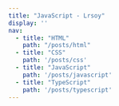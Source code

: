 ```yaml
---
title: "JavaScript - Lrsoy"
display: ''
nav:
  - title: "HTML"
    path: "/posts/html"
  - title: "CSS"
    path: '/posts/css'
  - title: "JavaScript"
    path: '/posts/javascript'
  - title: "TypeScript"
    path: '/posts/typescript'
---
```

<SubNav :nav="frontmatter.nav" />

<ListPosts :address="'/posts'" type="javascript" />